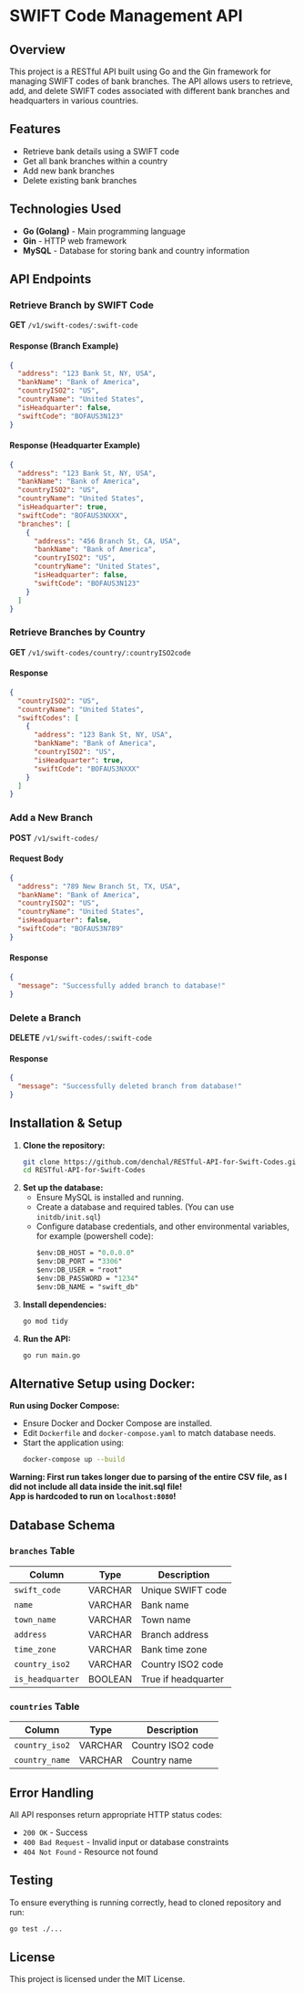 # SWIFT Code Management API

## Overview
This project is a RESTful API built using Go and the Gin framework for managing SWIFT codes of bank branches. The API allows users to retrieve, add, and delete SWIFT codes associated with different bank branches and headquarters in various countries.

## Features
- Retrieve bank details using a SWIFT code
- Get all bank branches within a country
- Add new bank branches
- Delete existing bank branches

## Technologies Used
- **Go (Golang)** - Main programming language
- **Gin** - HTTP web framework
- **MySQL** - Database for storing bank and country information

## API Endpoints

### Retrieve Branch by SWIFT Code
**GET** `/v1/swift-codes/:swift-code`

#### Response (Branch Example)
```json
{
  "address": "123 Bank St, NY, USA",
  "bankName": "Bank of America",
  "countryISO2": "US",
  "countryName": "United States",
  "isHeadquarter": false,
  "swiftCode": "BOFAUS3N123"
}
```
#### Response (Headquarter Example)
```json
{
  "address": "123 Bank St, NY, USA",
  "bankName": "Bank of America",
  "countryISO2": "US",
  "countryName": "United States",
  "isHeadquarter": true,
  "swiftCode": "BOFAUS3NXXX",
  "branches": [
    {
      "address": "456 Branch St, CA, USA",
      "bankName": "Bank of America",
      "countryISO2": "US",
      "countryName": "United States",
      "isHeadquarter": false,
      "swiftCode": "BOFAUS3N123"
    }
  ]
}
```

### Retrieve Branches by Country
**GET** `/v1/swift-codes/country/:countryISO2code`

#### Response
```json
{
  "countryISO2": "US",
  "countryName": "United States",
  "swiftCodes": [
    {
      "address": "123 Bank St, NY, USA",
      "bankName": "Bank of America",
      "countryISO2": "US",
      "isHeadquarter": true,
      "swiftCode": "BOFAUS3NXXX"
    }
  ]
}
```

### Add a New Branch
**POST** `/v1/swift-codes/`

#### Request Body
```json
{
  "address": "789 New Branch St, TX, USA",
  "bankName": "Bank of America",
  "countryISO2": "US",
  "countryName": "United States",
  "isHeadquarter": false,
  "swiftCode": "BOFAUS3N789"
}
```

#### Response
```json
{
  "message": "Successfully added branch to database!"
}
```

### Delete a Branch
**DELETE** `/v1/swift-codes/:swift-code`

#### Response
```json
{
  "message": "Successfully deleted branch from database!"
}
```

## Installation & Setup
1. **Clone the repository:**
   ```sh
   git clone https://github.com/denchal/RESTful-API-for-Swift-Codes.git
   cd RESTful-API-for-Swift-Codes
   ```
2. **Set up the database:**
   - Ensure MySQL is installed and running.
   - Create a database and required tables. (You can use ```initdb/init.sql```)
   - Configure database credentials, and other environmental variables, for example (powershell code):
     ```ps
     $env:DB_HOST = "0.0.0.0"
     $env:DB_PORT = "3306" 
     $env:DB_USER = "root"
     $env:DB_PASSWORD = "1234"
     $env:DB_NAME = "swift_db" 
     ```
3. **Install dependencies:**
   ```sh
   go mod tidy
   ```
4. **Run the API:**
   ```sh
   go run main.go
   ```
## Alternative Setup using Docker:
**Run using Docker Compose:**
   - Ensure Docker and Docker Compose are installed.
   - Edit ```Dockerfile``` and ```docker-compose.yaml``` to match database needs.
   - Start the application using:
     ```sh
     docker-compose up --build
     ```
     
**Warning: First run takes longer due to parsing of the entire CSV file, as I did not include all data inside the init.sql file!** <br>
**App is hardcoded to run on ```localhost:8080```!**

## Database Schema
### `branches` Table
| Column           | Type      | Description |
|----------------|----------|-------------|
| `swift_code`    | VARCHAR  | Unique SWIFT code |
| `name`          | VARCHAR  | Bank name |
| `town_name`     | VARCHAR  | Town name |
| `address`       | VARCHAR  | Branch address |
| `time_zone`     | VARCHAR  | Bank time zone |
| `country_iso2`  | VARCHAR  | Country ISO2 code |
| `is_headquarter`| BOOLEAN  | True if headquarter |

### `countries` Table
| Column           | Type      | Description |
|----------------|----------|-------------|
| `country_iso2`  | VARCHAR  | Country ISO2 code |
| `country_name`  | VARCHAR  | Country name |

## Error Handling
All API responses return appropriate HTTP status codes:
- `200 OK` - Success
- `400 Bad Request` - Invalid input or database constraints
- `404 Not Found` - Resource not found

## Testing
To ensure everything is running correctly, head to cloned repository and run:
```sh
go test ./...
```

## License
This project is licensed under the MIT License.

